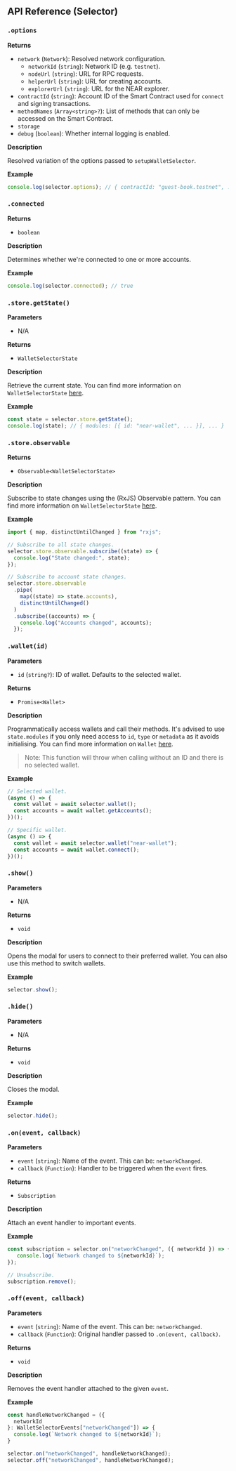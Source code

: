 ## API Reference (Selector)

### `.options`

**Returns**

- `network` (`Network`): Resolved network configuration.
  - `networkId` (`string`): Network ID (e.g. `testnet`).
  - `nodeUrl` (`string`): URL for RPC requests.
  - `helperUrl` (`string`): URL for creating accounts.
  - `explorerUrl` (`string`): URL for the NEAR explorer.
- `contractId` (`string`): Account ID of the Smart Contract used for `connect` and signing transactions.
- `methodNames` (`Array<string>?`): List of methods that can only be accessed on the Smart Contract.
- `storage`
- `debug` (`boolean`): Whether internal logging is enabled.

**Description**

Resolved variation of the options passed to `setupWalletSelector`.

**Example**

```ts
console.log(selector.options); // { contractId: "guest-book.testnet", ... }
```

### `.connected`

**Returns**

- `boolean`

**Description**

Determines whether we're connected to one or more accounts.

**Example**

```ts
console.log(selector.connected); // true
```

### `.store.getState()`

****Parameters****

- N/A

**Returns**

- `WalletSelectorState`

**Description**

Retrieve the current state. You can find more information on `WalletSelectorState` [here](./state.md).

**Example**

```ts
const state = selector.store.getState();
console.log(state); // { modules: [{ id: "near-wallet", ... }], ... }
```

### `.store.observable`

**Returns**

- `Observable<WalletSelectorState>`

**Description**

Subscribe to state changes using the (RxJS) Observable pattern. You can find more information on `WalletSelectorState` [here](./state.md).

**Example**

```ts
import { map, distinctUntilChanged } from "rxjs";

// Subscribe to all state changes.
selector.store.observable.subscribe((state) => {
  console.log("State changed:", state);
});

// Subscribe to account state changes.
selector.store.observable
  .pipe(
    map((state) => state.accounts),
    distinctUntilChanged()
  )
  .subscribe((accounts) => {
    console.log("Accounts changed", accounts);
  });
```

### `.wallet(id)`

**Parameters**

- `id` (`string?`): ID of wallet. Defaults to the selected wallet.

**Returns**

- `Promise<Wallet>`

**Description**

Programmatically access wallets and call their methods. It's advised to use `state.modules` if you only need access to `id`, `type` or `metadata` as it avoids initialising. You can find more information on `Wallet` [here](./wallet.md).

> Note: This function will throw when calling without an ID and there is no selected wallet.  

**Example**

```ts
// Selected wallet.
(async () => {
  const wallet = await selector.wallet();
  const accounts = await wallet.getAccounts();
})();

// Specific wallet.
(async () => {
  const wallet = await selector.wallet("near-wallet");
  const accounts = await wallet.connect();
})();
```

### `.show()`

****Parameters****

- N/A

**Returns**

- `void`

**Description**

Opens the modal for users to connect to their preferred wallet. You can also use this method to switch wallets.

**Example**

```ts
selector.show();
```

### `.hide()`

**Parameters**

- N/A

**Returns**

- `void`

**Description**

Closes the modal.

**Example**

```ts
selector.hide();
```

### `.on(event, callback)`

**Parameters**

- `event` (`string`): Name of the event. This can be: `networkChanged`.
- `callback` (`Function`): Handler to be triggered when the `event` fires.

**Returns**

- `Subscription`

**Description**

Attach an event handler to important events.

**Example**

```ts
const subscription = selector.on("networkChanged", ({ networkId }) => {
   console.log(`Network changed to ${networkId}`);
});

// Unsubscribe.
subscription.remove();
```

### `.off(event, callback)`

**Parameters**

- `event` (`string`): Name of the event. This can be: `networkChanged`.
- `callback` (`Function`): Original handler passed to `.on(event, callback)`.

**Returns**

- `void`

**Description**

Removes the event handler attached to the given `event`.

**Example**

```ts
const handleNetworkChanged = ({
  networkId
}: WalletSelectorEvents["networkChanged"]) => {
  console.log(`Network changed to ${networkId}`);
}

selector.on("networkChanged", handleNetworkChanged);
selector.off("networkChanged", handleNetworkChanged);
```
